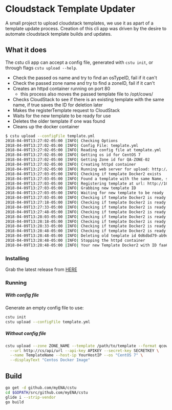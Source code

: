 # Cloudstack Template Updater
A small project to upload cloudstack templates, we use it as apart of a template update process. Creation of this cli app 
was driven by the desire to automate cloudstack template builds and updates. 

## What it does
The cstu cli app can accept a config file, generated with `cstu init`, or through flags `cstu upload --help`.

- Check the passed os name and try to find an osTypeID, fail if it can't
- Check the passed zone name and try to find a zoneID, fail if it can't
- Creates an httpd container running on port 80
    - this process also moves the passed template file to /opt/cows/
- Checks CloudStack to see if there is an existing template with the same name, if true saves the ID for deletion later
- Makes the registerTemplate request to CloudStack
- Waits for the new template to be ready for use
- Deletes the older template if one was found
- Cleans up the docker container

```bash
$ cstu upload --configFile template.yml
2018-04-09T13:27:02-05:00 |INFO| Checking Options
2018-04-09T13:27:02-05:00 |INFO| Config File: template.yml
2018-04-09T13:27:02-05:00 |INFO| Reading config file at template.yml
2018-04-09T13:27:02-05:00 |INFO| Getting os id for CentOS 7
2018-04-09T13:27:02-05:00 |INFO| Getting Zone id for QA-ZONE-02
2018-04-09T13:27:02-05:00 |INFO| Creating httpd container
2018-04-09T13:27:02-05:00 |INFO| Running web server for upload: http://10.103.0.125
2018-04-09T13:27:03-05:00 |INFO| Checking if template Docker2 exists
2018-04-09T13:27:03-05:00 |INFO| Found a template with the same Name, saving ID for deletion later
2018-04-09T13:27:03-05:00 |INFO| Registering template at url: http://10.103.0.125/Docker2.qcow2
2018-04-09T13:27:03-05:00 |INFO| Grabbing new template ID
2018-04-09T13:27:03-05:00 |INFO| Waiting for new template to be ready
2018-04-09T13:27:03-05:00 |INFO| Checking if template Docker2 is ready: false
2018-04-09T13:27:18-05:00 |INFO| Checking if template Docker2 is ready: false
2018-04-09T13:27:33-05:00 |INFO| Checking if template Docker2 is ready: false
2018-04-09T13:27:48-05:00 |INFO| Checking if template Docker2 is ready: false
2018-04-09T13:28:03-05:00 |INFO| Checking if template Docker2 is ready: false
2018-04-09T13:28:18-05:00 |INFO| Checking if template Docker2 is ready: false
2018-04-09T13:28:33-05:00 |INFO| Checking if template Docker2 is ready: false
2018-04-09T13:28:48-05:00 |INFO| Checking if template Docker2 is ready: true
2018-04-09T13:28:48-05:00 |INFO| Deleting old template id 0d6dbd79-ab9d-4636-97d8-8ff9b4bfbca4
2018-04-09T13:28:48-05:00 |INFO| Stopping the httpd container
2018-04-09T13:28:48-05:00 |INFO| Your new Template Docker2 with ID faa6300c-e8d4-46d7-be12-ef48aa77e728 is ready for use
```

### Installing

Grab the latest release from [HERE](http://example.com)

### Running

##### With config file
Generate an empty config file to use: 
```bash
cstu init
cstu upload --configFile template.yml
```
##### Without config file
```bash
cstu upload --zone ZONE_NAME --template /path/to/template --format qcow2 --hypervisor kvm \
  --url http://cs/api/url --api-key APIKEY --secret-key SECRETKEY \
  --name TemplateName --host-ip YourHostIP --os "CentOS 7" \
  --displayText "Centos Docker Image"
```


## Build

```bash
go get -d github.com/myENA/cstu
cd $GOPATH/src/github.com/myENA/cstu
glide i --strip-vendor
go build
```